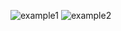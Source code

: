 ![example1](https://raw.githubusercontent.com/gapoulai/miniRT/master/examples/example1.jpg)
![example2](https://raw.githubusercontent.com/gapoulai/miniRT/master/examples/example2.jpg)